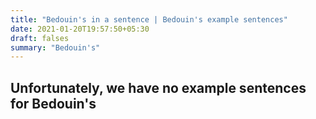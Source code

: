 ```yaml
---
title: "Bedouin's in a sentence | Bedouin's example sentences"
date: 2021-01-20T19:57:50+05:30
draft: falses
summary: "Bedouin's"
---
```

## Unfortunately, we have no example sentences for Bedouin's                 
